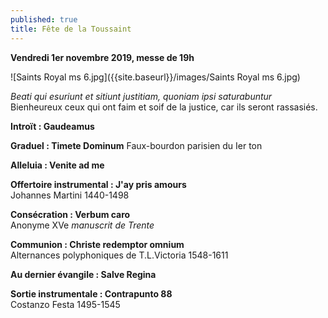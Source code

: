 ```yaml
---
published: true
title: Fête de la Toussaint
---
```

**Vendredi 1er novembre 2019, messe de 19h**  

![Saints Royal ms 6.jpg]({{site.baseurl}}/images/Saints Royal ms 6.jpg)

*Beati qui esuriunt et sitiunt justitiam, quoniam ipsi saturabuntur*  
Bienheureux ceux qui ont faim et soif de la justice, car ils seront rassasiés.
 
**Introït : Gaudeamus**

**Graduel : Timete Dominum**
Faux-bourdon parisien du Ier ton

**Alleluia : Venite ad me**

**Offertoire instrumental : J'ay pris amours**  
Johannes Martini 1440-1498

**Consécration : Verbum caro**  
Anonyme XVe *manuscrit de Trente*

**Communion : Christe redemptor omnium**  
Alternances polyphoniques de T.L.Victoria 1548-1611

**Au dernier évangile : Salve Regina**

**Sortie instrumentale : Contrapunto 88**  
Costanzo Festa 1495-1545
